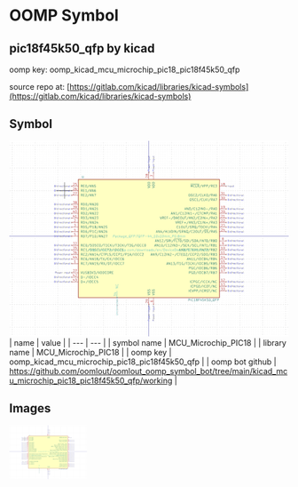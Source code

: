 # OOMP Symbol  
## pic18f45k50_qfp  by kicad  
  
oomp key: oomp_kicad_mcu_microchip_pic18_pic18f45k50_qfp  
  
source repo at: [https://gitlab.com/kicad/libraries/kicad-symbols](https://gitlab.com/kicad/libraries/kicad-symbols)  
## Symbol  
  
[![working.png](working_600.png)](working.png)  
| name | value | 
| --- | --- | 
| symbol name | MCU_Microchip_PIC18 | 
| library name | MCU_Microchip_PIC18 | 
| oomp key | oomp_kicad_mcu_microchip_pic18_pic18f45k50_qfp | 
| oomp bot github | https://github.com/oomlout/oomlout_oomp_symbol_bot/tree/main/kicad_mcu_microchip_pic18_pic18f45k50_qfp/working | 
## Images  
  
[![working.png](working_140.png)](working.png)  
